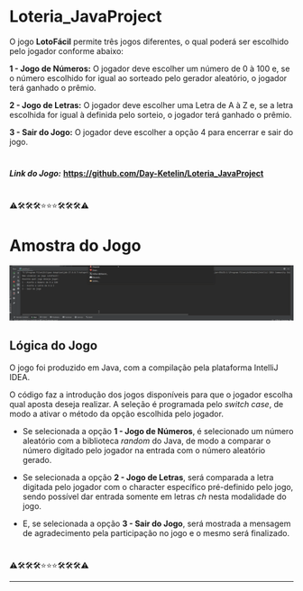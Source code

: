 # Loteria_JavaProject

O jogo **LotoFácil** permite três jogos diferentes, o qual poderá ser escolhido pelo jogador conforme abaixo:

**1 - Jogo de Números:**
O jogador deve escolher um número de 0 à 100 e, se o número escolhido for igual ao sorteado pelo gerador aleatório, o jogador terá ganhado o prêmio.

**2 - Jogo de Letras:**
O jogador deve escolher uma Letra de A à Z e, se a letra escolhida for igual à definida pelo sorteio, o jogador terá ganhado o prêmio.

**3 - Sair do Jogo:**
O jogador deve escolher a opção 4 para encerrar e sair do jogo.


#

***Link do Jogo:*** **<https://github.com/Day-Ketelin/Loteria_JavaProject>**
#


⚠️🛠️🛠️🛠️⭐⭐⭐🛠️🛠️🛠️⚠️

#



# Amostra do Jogo 
![](https://github.com/Day-Ketelin/Loteria_JavaProject/blob/main/idea64_eQkXgHvWI4.gif)




## Lógica do Jogo

O jogo foi produzido em Java, com a compilação pela plataforma IntelliJ IDEA.

O código faz a introdução dos jogos disponíveis para que o jogador escolha qual aposta deseja realizar. A seleção é programada pelo *switch case*, de modo a ativar o método da opção escolhida pelo jogador.

* Se selecionada a opção **1 - Jogo de Números**, é selecionado um número aleatório com a biblioteca *random* do Java, de modo a comparar o número digitado pelo jogador na entrada com o número aleatório gerado.

* Se selecionada a opção **2 - Jogo de Letras**, será comparada a letra digitada pelo jogador com o character específico pré-definido pelo jogo, sendo possível dar entrada somente em letras *ch* nesta modalidade do jogo.

* E, se selecionada a opção **3 - Sair do Jogo**, será mostrada a mensagem de agradecimento pela participação no jogo e o mesmo será finalizado.



#

⚠️🛠️🛠️🛠️⭐⭐⭐🛠️🛠️🛠️⚠️


***********************************

